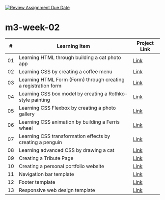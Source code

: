 [![Review Assignment Due Date](https://classroom.github.com/assets/deadline-readme-button-24ddc0f5d75046c5622901739e7c5dd533143b0c8e959d652212380cedb1ea36.svg)](https://classroom.github.com/a/vlJXFE8Y)
# m3-week-02

| #  | Learning Item                                  | Project Link        |
|----|-----------------------------------------|--------------|
| 01 | Learning HTML through building a cat photo app            | [Link](https://codasobi.github.io/m3-week-02-codasobi/cat_photo_app/) |
| 02 | Learning CSS by creating a coffee menu          | [Link](https://codasobi.github.io/m3-week-02-codasobi/cafe_menu/) |
| 03 | Learning HTML Form (Form) through creating a registration form    |  [Link](https://codasobi.github.io/m3-week-02-codasobi/registration_form/)|
| 04 | Learning CSS box model by creating a Rothko-style painting | [Link](https://codasobi.github.io/m3-week-02-codasobi/rothko_painting/) |
| 05 | Learning CSS Flexbox by creating a photo gallery     | [Link](https://codasobi.github.io/m3-week-02-codasobi/photo_gallery/) |
| 06 | Learning CSS animation by building a Ferris wheel            | [Link](https://codasobi.github.io/m3-week-02-codasobi/ferris_wheel/) |
| 07 | Learning CSS transformation effects by creating a penguin         |  [Link](https://codasobi.github.io/m3-week-02-codasobi/penguin/)|
| 08 | Learning advanced CSS by drawing a cat                | [Link](https://codasobi.github.io/m3-week-02-codasobi/cat_painting/) |
| 09 | Creating a Tribute Page             | [Link](https://codasobi.github.io/m3-week-02-codasobi/tribute_page/) |
| 10 | Creating a personal portfolio website          | [Link](https://codasobi.github.io/m3-week-02-codasobi/full_page_layout/) |
| 11 | Navigation bar template                                |[Link](https://codasobi.github.io/m3-week-02-codasobi/navbar/)  |
| 12 | Footer template                                  | [Link](https://codasobi.github.io/m3-week-02-codasobi/footer/) |
| 13 | Responsive web design template                              | [Link](https://codasobi.github.io/m3-week-02-codasobi/rwd/) |